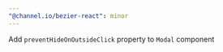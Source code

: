 ```yaml
---
"@channel.io/bezier-react": minor
---
```


Add `preventHideOnOutsideClick` property to `Modal` component
